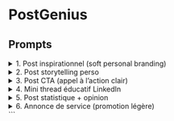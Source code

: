 # PostGenius

## Prompts

<details>
<summary>1. Post inspirationnel (soft personal branding)</summary>

```bash
Tu es un expert LinkedIn qui aide les freelances et créateurs à publier des posts inspirants.
Génère un post court (3 à 5 lignes) sur le thème suivant : "{sujet}".
Le post doit inclure :
- une émotion ou une leçon personnelle
- une tournure motivante ou engageante
- une phrase de clôture qui invite à réfléchir

Langue : Français
Tonalité : {tonalité}
Style : LinkedIn natif, sans hashtags

```

</details>

<details>
<summary>2. Post storytelling perso</summary>

```bash
Tu es un coach LinkedIn. Aide-moi à transformer une anecdote simple en post puissant.
Voici mon anecdote : "{sujet}"
Structure le post en :
- Contexte (accroche)
- Problème / moment clé
- Résolution ou apprentissage
- Appel à réflexion ou à engagement

Langue : Français
Tonalité : {tonalité}
Style : Narratif, fluide, sans hashtags

```

</details>

<details>
<summary>3. Post CTA (appel à l’action clair)</summary>

```bash
Génère un post professionnel avec un appel à l’action clair pour inciter à : {objectif}
Sujet du post : {sujet}
Le post doit :
- Attirer l’attention dès la 1ère ligne
- Expliquer en quoi cela aide la cible
- Finir par un CTA simple (ex: "Dispo en DM", "Contactez-moi", etc.)

Langue : Français
Tonalité : {tonalité}
Style : Concis, orienté résultat

```

</details>

<details>
<summary>4. Mini thread éducatif LinkedIn</summary>

```bash
Crée un thread LinkedIn éducatif en 5 points maximum.
Sujet : "{sujet}"
Chaque point doit être clair, utile et compréhensible pour les non-experts.
Ajoute une accroche forte au début et une conclusion qui donne envie de liker/commenter.

Langue : Français
Tonalité : {tonalité}
Style : format thread (avec "1.", "2.", ...)

```

</details>

<details>
<summary>5. Post statistique + opinion</summary>

```bash
Tu es un créateur de contenu LinkedIn.
Crée un post autour de cette statistique : "{sujet}"
Objectif : choquer, éveiller ou faire réagir.
Structure :
- Stat choc
- Explication ou mise en contexte
- Opinion ou interprétation personnelle
- Question engageante pour finir

Langue : Français
Tonalité : {tonalité}

```

</details>

<details>
<summary>6. Annonce de service (promotion légère)</summary>

```bash
Tu es un consultant qui veut annoncer une nouvelle offre de service.
Sujet : "{sujet}"
Le post doit :
- Ne pas sonner comme une pub
- Apporter de la valeur avant de vendre
- Inclure une phrase naturelle pour proposer de discuter

Langue : Français
Tonalité : {tonalité}

```

</details>
```
